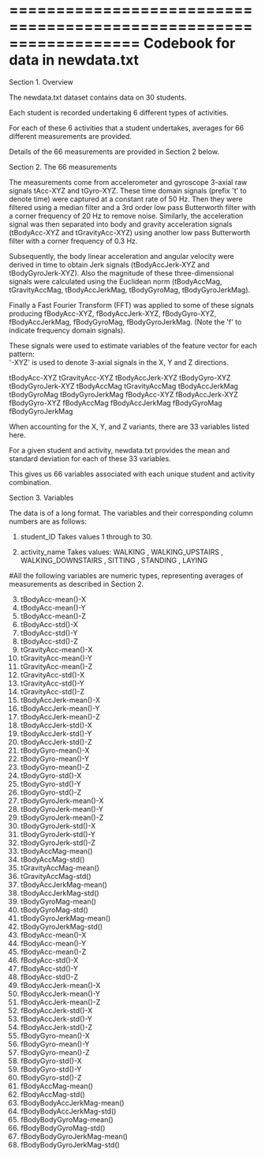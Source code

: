 ==================================================================
Codebook for data in newdata.txt
==================================================================
Section 1. Overview

The newdata.txt dataset contains data on 30 students. 

Each student is recorded undertaking 6 different types of activities. 

For each of these 6 activities that a student undertakes, averages for 66 different measurements are provided.  

Details of the 66 measurements are provided in Section 2 below. 


Section 2. The 66 measurements

The measurements come from accelerometer and gyroscope 3-axial raw signals tAcc-XYZ and tGyro-XYZ. These time domain signals (prefix 't' to denote time) were captured at a constant rate of 50 Hz. Then they were filtered using a median filter and a 3rd order low pass Butterworth filter with a corner frequency of 20 Hz to remove noise. Similarly, the acceleration signal was then separated into body and gravity acceleration signals (tBodyAcc-XYZ and tGravityAcc-XYZ) using another low pass Butterworth filter with a corner frequency of 0.3 Hz. 

Subsequently, the body linear acceleration and angular velocity were derived in time to obtain Jerk signals (tBodyAccJerk-XYZ and tBodyGyroJerk-XYZ). Also the magnitude of these three-dimensional signals were calculated using the Euclidean norm (tBodyAccMag, tGravityAccMag, tBodyAccJerkMag, tBodyGyroMag, tBodyGyroJerkMag). 

Finally a Fast Fourier Transform (FFT) was applied to some of these signals producing fBodyAcc-XYZ, fBodyAccJerk-XYZ, fBodyGyro-XYZ, fBodyAccJerkMag, fBodyGyroMag, fBodyGyroJerkMag. (Note the 'f' to indicate frequency domain signals). 

These signals were used to estimate variables of the feature vector for each pattern:  
'-XYZ' is used to denote 3-axial signals in the X, Y and Z directions.

tBodyAcc-XYZ
tGravityAcc-XYZ
tBodyAccJerk-XYZ
tBodyGyro-XYZ
tBodyGyroJerk-XYZ
tBodyAccMag
tGravityAccMag
tBodyAccJerkMag
tBodyGyroMag
tBodyGyroJerkMag
fBodyAcc-XYZ
fBodyAccJerk-XYZ
fBodyGyro-XYZ
fBodyAccMag
fBodyAccJerkMag
fBodyGyroMag
fBodyGyroJerkMag

When accounting for the X, Y, and Z variants, there are 33 variables listed here. 

For a given student and activity, newdata.txt provides the mean and standard deviation for each of these 33 variables. 

This gives us 66 variables associated with each unique student and activity combination. 


Section 3. Variables 

The data is of a long format. The variables and their corresponding column numbers are as follows: 

1. student_ID
	Takes values 1 through to 30. 

2. activity_name
	Takes values: WALKING
, WALKING_UPSTAIRS
, WALKING_DOWNSTAIRS
, SITTING
, STANDING
, LAYING


#All the following variables are numeric types, representing averages of measurements as described in Section 2. 

3. tBodyAcc-mean()-X
4. tBodyAcc-mean()-Y
5. tBodyAcc-mean()-Z
6. tBodyAcc-std()-X
7. tBodyAcc-std()-Y
8. tBodyAcc-std()-Z
9. tGravityAcc-mean()-X
10. tGravityAcc-mean()-Y
11. tGravityAcc-mean()-Z
12. tGravityAcc-std()-X
13. tGravityAcc-std()-Y
14. tGravityAcc-std()-Z
15. tBodyAccJerk-mean()-X
16. tBodyAccJerk-mean()-Y
17. tBodyAccJerk-mean()-Z
18. tBodyAccJerk-std()-X
19. tBodyAccJerk-std()-Y
20. tBodyAccJerk-std()-Z
21. tBodyGyro-mean()-X
22. tBodyGyro-mean()-Y
23. tBodyGyro-mean()-Z
24. tBodyGyro-std()-X
25. tBodyGyro-std()-Y
26. tBodyGyro-std()-Z
27. tBodyGyroJerk-mean()-X
28. tBodyGyroJerk-mean()-Y
29. tBodyGyroJerk-mean()-Z
30. tBodyGyroJerk-std()-X
31. tBodyGyroJerk-std()-Y
32. tBodyGyroJerk-std()-Z
33. tBodyAccMag-mean()
34. tBodyAccMag-std()
35. tGravityAccMag-mean()
36. tGravityAccMag-std()
37. tBodyAccJerkMag-mean()
38. tBodyAccJerkMag-std()
39. tBodyGyroMag-mean()
40. tBodyGyroMag-std()
41. tBodyGyroJerkMag-mean()
42. tBodyGyroJerkMag-std()
43. fBodyAcc-mean()-X
44. fBodyAcc-mean()-Y
45. fBodyAcc-mean()-Z
46. fBodyAcc-std()-X
47. fBodyAcc-std()-Y
48. fBodyAcc-std()-Z
49. fBodyAccJerk-mean()-X
50. fBodyAccJerk-mean()-Y
51. fBodyAccJerk-mean()-Z
52. fBodyAccJerk-std()-X
53. fBodyAccJerk-std()-Y
54. fBodyAccJerk-std()-Z
55. fBodyGyro-mean()-X
56. fBodyGyro-mean()-Y
57. fBodyGyro-mean()-Z
58. fBodyGyro-std()-X
59. fBodyGyro-std()-Y
60. fBodyGyro-std()-Z
61. fBodyAccMag-mean()
62. fBodyAccMag-std()
63. fBodyBodyAccJerkMag-mean()
64. fBodyBodyAccJerkMag-std()
65. fBodyBodyGyroMag-mean()
66. fBodyBodyGyroMag-std()
67. fBodyBodyGyroJerkMag-mean()
68. fBodyBodyGyroJerkMag-std()
